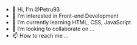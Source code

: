 - 👋 Hi, I’m @Petru93
- 👀 I’m interested in Front-end Development
- 🌱 I’m currently learning HTML, CSS, JavaScript
- 💞️ I’m looking to collaborate on ...
- 📫 How to reach me ...

<!---
Petru93/Petru93 is a ✨ special ✨ repository because its `README.md` (this file) appears on your GitHub profile.
You can click the Preview link to take a look at your changes.
--->

